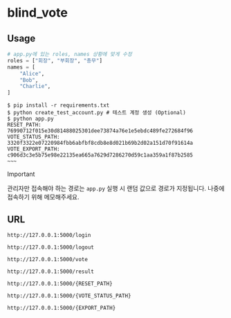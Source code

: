 # blind_vote

## Usage

```python
# app.py에 있는 roles, names 상황에 맞게 수정
roles = ["회장", "부회장", "총무"]
names = [
    "Alice",
    "Bob",
    "Charlie",
]
```

```console
$ pip install -r requirements.txt
$ python create_test_account.py # 테스트 계정 생성 (Optional)
$ python app.py
RESET_PATH: 76990712f015e30d81488025301dee73874a76e1e5ebdc489fe272684f96
VOTE_STATUS_PATH: 3320f3322e07220984fbb6abfbf8cdb8e8d021b69b2d02a151d70f91614a
VOTE_EXPORT_PATH: c906d3c3e5b75e98e22135ea665a7629d7286270d59c1aa359a1f87b2585
~~~
```

> [!IMPORTANT]
> 관리자만 접속해야 하는 경로는 `app.py` 실행 시 랜덤 값으로 경로가 지정됩니다. 나중에 접속하기 위해 메모해주세요.

## URL

`http://127.0.0.1:5000/login`

`http://127.0.0.1:5000/logout`

`http://127.0.0.1:5000/vote`

`http://127.0.0.1:5000/result`

`http://127.0.0.1:5000/{RESET_PATH}`

`http://127.0.0.1:5000/{VOTE_STATUS_PATH}`

`http://127.0.0.1:5000/{EXPORT_PATH}`
